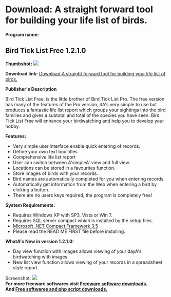 # Download: A straight forward tool for building your life list of birds.

**Program name:**

## Bird Tick List Free 1.2.1.0

  
**Thumbshot:** ![](http://www.freewarefiles.com/screenshot/birdtifcklist1_md.jpg)   
  
**Download link:** [Download A straight forward tool for building your life list of birds.](http://freesoftwares.boysofts.com/Bird-Tick-List-Free_program_64489.html)  
  


**Publisher's Description**  
  


Bird Tick List Free, is the little brother of Bird Tick List Pro. The free version has many of the features of the Pro version, itA's very simple to use but produces a fantastic life list report which groups your sightings into the bird families and gives a subtotal and total of the species you have seen. Bird Tick List Free will enhance your birdwatching and help you to develop your hobby. 

**Features:**

  * Very simple user interface enable quick entering of records. 
  * Define your own text box titles 
  * Comprehensive life list report 
  * User can switch between A'simpleA' view and full view. 
  * Locations can be stored in a favourites function. 
  * Store images of birds with your records. 
  * Bird names are automatically completed for you when entering records. 
  * Automatically get information from the Web when entering a bird by clicking a button. 
  * There are no users keys required, the program is completely free! 

**System Requirements:**

  * Requires Windows XP with SP3, Vista or Win 7. 
  * Requires SQL server compact which is installed by the setup files. 
  * [Microsoft .NET Compact Framework 3.5](http://www.freewarefiles.com/Microsoft-NET-Compact-Framework_program_21274.html)
  * Please read the READ ME FIRST file before installing. 

**WhatA's New in version 1.2.1.0:**

  * Day view function with images allows viewing of your dayA's birdwatching with images. 
  * New list view function allows viewing of your records in a spreadsheet style report. 

  
  
Screenshot: ![](http://www.freewarefiles.com/screenshot/birdtifcklist1.jpg)   
**For more freeware softwares visit [Freeware software downloads.](http://freesoftwares.boysofts.com/)**   
**And [Free softwares and php script downloads.](http://www.boysofts.com/)**
